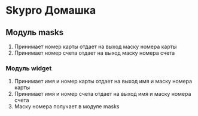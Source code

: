 # Skypro Домашка

## Модуль masks
1. Принимает номер карты отдает на выход маску номера карты
2. Принимает номер счета отдает на выход маску номера счета

### Модуль widget 
1. Принимает имя и номер карты отдает на выход имя и маску номера карты
2. Принимает имя и номер счета отдает на выход имя и маску номера счета
3. Маску номера получает в модуле masks

